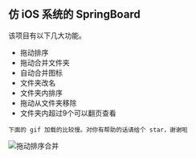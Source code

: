 仿 iOS 系统的 SpringBoard
---

该项目有以下几大功能。

- 拖动排序
- 拖动合并文件夹
- 自动合并图标
- 文件夹改名
- 文件夹内排序
- 拖动从文件夹移除
- 文件夹内超过9个可以翻页查看

`下面的 gif 加载的比较慢。对你有帮助的话请给个 star，谢谢啦`

![拖动排序合并](http://upload-images.jianshu.io/upload_images/2024647-0e56b4d288b10123.gif?imageMogr2/auto-orient/strip)